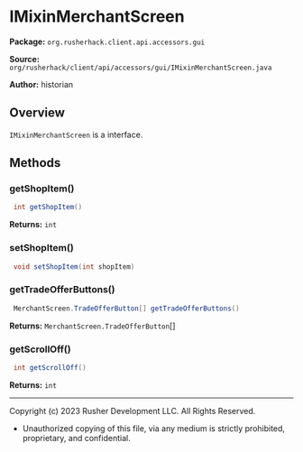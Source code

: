 # IMixinMerchantScreen

**Package:** `org.rusherhack.client.api.accessors.gui`

**Source:** `org/rusherhack/client/api/accessors/gui/IMixinMerchantScreen.java`

**Author:** historian



## Overview

`IMixinMerchantScreen` is a interface.

## Methods

### getShopItem()

```java
 int getShopItem()
```

**Returns:** `int`

### setShopItem()

```java
 void setShopItem(int shopItem)
```

### getTradeOfferButtons()

```java
 MerchantScreen.TradeOfferButton[] getTradeOfferButtons()
```

**Returns:** `MerchantScreen.TradeOfferButton`[]

### getScrollOff()

```java
 int getScrollOff()
```

**Returns:** `int`

---

Copyright (c) 2023 Rusher Development LLC. All Rights Reserved.
* Unauthorized copying of this file, via any medium is strictly prohibited, proprietary, and confidential.
